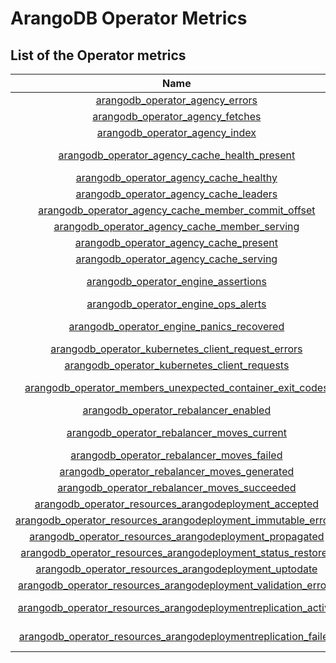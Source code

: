 # ArangoDB Operator Metrics

## List of the Operator metrics

[START_INJECT]: # (metricsTable)

|                                                                 Name                                                                  |     Namespace     |       Group       |  Type   | Description                                                                           |
|:-------------------------------------------------------------------------------------------------------------------------------------:|:-----------------:|:-----------------:|:-------:|:--------------------------------------------------------------------------------------|
|                                [arangodb_operator_agency_errors](./arangodb_operator_agency_errors.md)                                | arangodb_operator |      agency       | Counter | Current count of agency cache fetch errors                                            |
|                               [arangodb_operator_agency_fetches](./arangodb_operator_agency_fetches.md)                               | arangodb_operator |      agency       | Counter | Current count of agency cache fetches                                                 |
|                                 [arangodb_operator_agency_index](./arangodb_operator_agency_index.md)                                 | arangodb_operator |      agency       |  Gauge  | Current index of the agency cache                                                     |
|                  [arangodb_operator_agency_cache_health_present](./arangodb_operator_agency_cache_health_present.md)                  | arangodb_operator |   agency_cache    |  Gauge  | Determines if local agency cache health is present                                    |
|                         [arangodb_operator_agency_cache_healthy](./arangodb_operator_agency_cache_healthy.md)                         | arangodb_operator |   agency_cache    |  Gauge  | Determines if agency is healthy                                                       |
|                         [arangodb_operator_agency_cache_leaders](./arangodb_operator_agency_cache_leaders.md)                         | arangodb_operator |   agency_cache    |  Gauge  | Determines agency leader vote count                                                   |
|            [arangodb_operator_agency_cache_member_commit_offset](./arangodb_operator_agency_cache_member_commit_offset.md)            | arangodb_operator |   agency_cache    |  Gauge  | Determines agency member commit offset                                                |
|                  [arangodb_operator_agency_cache_member_serving](./arangodb_operator_agency_cache_member_serving.md)                  | arangodb_operator |   agency_cache    |  Gauge  | Determines if agency member is reachable                                              |
|                         [arangodb_operator_agency_cache_present](./arangodb_operator_agency_cache_present.md)                         | arangodb_operator |   agency_cache    |  Gauge  | Determines if local agency cache is present                                           |
|                         [arangodb_operator_agency_cache_serving](./arangodb_operator_agency_cache_serving.md)                         | arangodb_operator |   agency_cache    |  Gauge  | Determines if agency is serving                                                       |
|                            [arangodb_operator_engine_assertions](./arangodb_operator_engine_assertions.md)                            | arangodb_operator |      engine       | Counter | Number of assertions invoked during Operator runtime                                  |
|                            [arangodb_operator_engine_ops_alerts](./arangodb_operator_engine_ops_alerts.md)                            | arangodb_operator |      engine       | Counter | Counter for actions which requires ops attention                                      |
|                      [arangodb_operator_engine_panics_recovered](./arangodb_operator_engine_panics_recovered.md)                      | arangodb_operator |      engine       | Counter | Number of Panics recovered inside Operator reconciliation loop                        |
|             [arangodb_operator_kubernetes_client_request_errors](./arangodb_operator_kubernetes_client_request_errors.md)             | arangodb_operator | kubernetes_client | Counter | Number of Kubernetes Client request errors                                            |
|                   [arangodb_operator_kubernetes_client_requests](./arangodb_operator_kubernetes_client_requests.md)                   | arangodb_operator | kubernetes_client | Counter | Number of Kubernetes Client requests                                                  |
|      [arangodb_operator_members_unexpected_container_exit_codes](./arangodb_operator_members_unexpected_container_exit_codes.md)      | arangodb_operator |      members      | Counter | Counter of unexpected restarts in pod (Containers/InitContainers/EphemeralContainers) |
|                           [arangodb_operator_rebalancer_enabled](./arangodb_operator_rebalancer_enabled.md)                           | arangodb_operator |    rebalancer     |  Gauge  | Determines if rebalancer is enabled                                                   |
|                     [arangodb_operator_rebalancer_moves_current](./arangodb_operator_rebalancer_moves_current.md)                     | arangodb_operator |    rebalancer     |  Gauge  | Define how many moves are currently in progress                                       |
|                      [arangodb_operator_rebalancer_moves_failed](./arangodb_operator_rebalancer_moves_failed.md)                      | arangodb_operator |    rebalancer     | Counter | Define how many moves failed                                                          |
|                   [arangodb_operator_rebalancer_moves_generated](./arangodb_operator_rebalancer_moves_generated.md)                   | arangodb_operator |    rebalancer     | Counter | Define how many moves were generated                                                  |
|                   [arangodb_operator_rebalancer_moves_succeeded](./arangodb_operator_rebalancer_moves_succeeded.md)                   | arangodb_operator |    rebalancer     | Counter | Define how many moves succeeded                                                       |
|          [arangodb_operator_resources_arangodeployment_accepted](./arangodb_operator_resources_arangodeployment_accepted.md)          | arangodb_operator |     resources     |  Gauge  | Defines if ArangoDeployment has been accepted                                         |
|  [arangodb_operator_resources_arangodeployment_immutable_errors](./arangodb_operator_resources_arangodeployment_immutable_errors.md)  | arangodb_operator |     resources     | Counter | Counter for deployment immutable errors                                               |
|        [arangodb_operator_resources_arangodeployment_propagated](./arangodb_operator_resources_arangodeployment_propagated.md)        | arangodb_operator |     resources     |  Gauge  | Defines if ArangoDeployment Spec is propagated                                        |
|   [arangodb_operator_resources_arangodeployment_status_restores](./arangodb_operator_resources_arangodeployment_status_restores.md)   | arangodb_operator |     resources     | Counter | Counter for deployment status restored                                                |
|          [arangodb_operator_resources_arangodeployment_uptodate](./arangodb_operator_resources_arangodeployment_uptodate.md)          | arangodb_operator |     resources     |  Gauge  | Defines if ArangoDeployment is uptodate                                               |
| [arangodb_operator_resources_arangodeployment_validation_errors](./arangodb_operator_resources_arangodeployment_validation_errors.md) | arangodb_operator |     resources     | Counter | Counter for deployment validation errors                                              |
| [arangodb_operator_resources_arangodeploymentreplication_active](./arangodb_operator_resources_arangodeploymentreplication_active.md) | arangodb_operator |     resources     |  Gauge  | Defines if ArangoDeploymentReplication is configured and running                      |
| [arangodb_operator_resources_arangodeploymentreplication_failed](./arangodb_operator_resources_arangodeploymentreplication_failed.md) | arangodb_operator |     resources     |  Gauge  | Defines if ArangoDeploymentReplication is in Failed phase                             |

[END_INJECT]: # (metricsTable)
